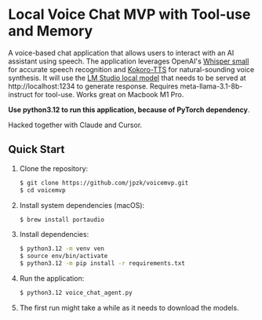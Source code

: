 # Local Voice Chat MVP with Tool-use and Memory

A voice-based chat application that allows users to interact with an AI assistant using speech. The application leverages OpenAI's [Whisper small](https://huggingface.co/openai/whisper-small) for accurate speech recognition and [Kokoro-TTS](https://huggingface.co/hexgrad/Kokoro-82M) for natural-sounding voice synthesis. It will use the [LM Studio local model](https://lms.dev/) that needs to be served at http://localhost:1234 to generate response. Requires meta-llama-3.1-8b-instruct for tool-use. Works great on Macbook M1 Pro. 

**Use python3.12 to run this application, because of PyTorch dependency**.

Hacked together with Claude and Cursor. 

## Quick Start

1. Clone the repository:
   ```bash
   $ git clone https://github.com/jpzk/voicemvp.git
   $ cd voicemvp
   ```

2. Install system dependencies (macOS):
   ```bash
   $ brew install portaudio
   ```

3. Install dependencies:
   ```bash
   $ python3.12 -m venv ven
   $ source env/bin/activate
   $ python3.12 -m pip install -r requirements.txt
   ```

4. Run the application:
   ```bash
   $ python3.12 voice_chat_agent.py
   ```

5. The first run might take a while as it needs to download the models.
